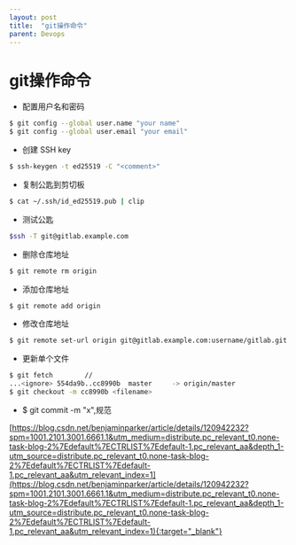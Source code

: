 ```yaml
---
layout: post
title:  "git操作命令"
parent: Devops
---
```


# git操作命令
- 配置用户名和密码
```bash
$ git config --global user.name "your name"
$ git config --global user.email "your email"
```
- 创建 SSH key
```bash
$ ssh-keygen -t ed25519 -C "<comment>"
```
- 复制公匙到剪切板
```bash
$ cat ~/.ssh/id_ed25519.pub | clip
```
- 测试公匙
```bash
$ssh -T git@gitlab.example.com
```
- 删除仓库地址
```bash
$ git remote rm origin
```
- 添加仓库地址
```bash
$ git remote add origin
```
- 修改仓库地址
```bash
$ git remote set-url origin git@gitlab.example.com:username/gitlab.git
```

- 更新单个文件
```bash
$ git fetch        //
...<ignore> 554da9b..cc8990b  master     -> origin/master
$ git checkout -m cc8990b <filename>
```

- $ git commit -m "x",规范

[https://blog.csdn.net/benjaminparker/article/details/120942232?spm=1001.2101.3001.6661.1&utm_medium=distribute.pc_relevant_t0.none-task-blog-2%7Edefault%7ECTRLIST%7Edefault-1.pc_relevant_aa&depth_1-utm_source=distribute.pc_relevant_t0.none-task-blog-2%7Edefault%7ECTRLIST%7Edefault-1.pc_relevant_aa&utm_relevant_index=1](https://blog.csdn.net/benjaminparker/article/details/120942232?spm=1001.2101.3001.6661.1&utm_medium=distribute.pc_relevant_t0.none-task-blog-2%7Edefault%7ECTRLIST%7Edefault-1.pc_relevant_aa&depth_1-utm_source=distribute.pc_relevant_t0.none-task-blog-2%7Edefault%7ECTRLIST%7Edefault-1.pc_relevant_aa&utm_relevant_index=1){:target="_blank"}



<div id="gitalk-container"></div>
<link rel="stylesheet" href="https://unpkg.com/gitalk/dist/gitalk.css">
<script src="https://unpkg.com/gitalk/dist/gitalk.min.js"></script>
<script type="text/javascript">
const gitalk = new Gitalk({
  clientID: 'c8000586a21c80291476',
  clientSecret: '043d2b75bd32c8d03f65d088bbd475c563a287f4',
  repo: 'imoowi.github.io',
  owner: 'imoowi',
  admin: ['imoowi'],
  distractionFreeMode: false  
});
gitalk.render('gitalk-container')
</script>